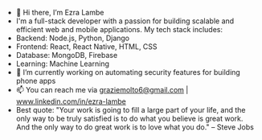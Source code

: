 - 👋 Hi there, I’m Ezra Lambe
- I'm a full-stack developer with a passion for building scalable and efficient web and mobile applications. My tech stack includes:
- Backend: Node.js, Python, Django
- Frontend: React, React Native, HTML, CSS
- Database: MongoDB, Firebase
- Learning: Machine Learning
- 💞️ I’m currently working on automating security features for building phone apps
- 📫 You can reach me via graziemolto6@gmail.com | www.linkedin.com/in/ezra-lambe 
- Best quote: "Your work is going to fill a large part of your life, and the only way to be truly satisfied is to do what you believe is great work. And the only way to do great work is to love what you do." – Steve Jobs

<!---
DHughes666/DHughes666 is a ✨ special ✨ repository because its `README.md` (this file) appears on your GitHub profile.
You can click the Preview link to take a look at your changes.
--->


